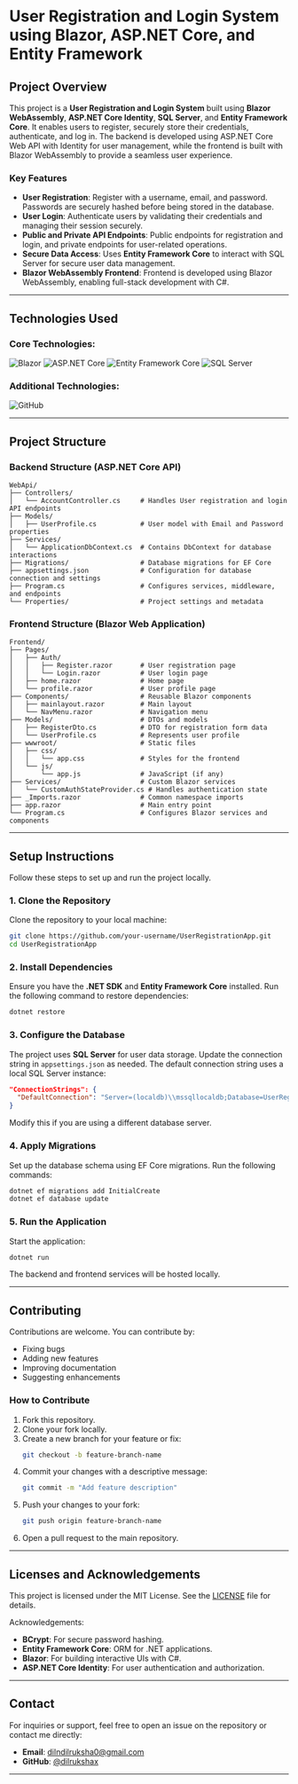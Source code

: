# **User Registration and Login System using Blazor, ASP.NET Core, and Entity Framework**

## **Project Overview**

This project is a **User Registration and Login System** built using **Blazor WebAssembly**, **ASP.NET Core Identity**, **SQL Server**, and **Entity Framework Core**. It enables users to register, securely store their credentials, authenticate, and log in. The backend is developed using ASP.NET Core Web API with Identity for user management, while the frontend is built with Blazor WebAssembly to provide a seamless user experience.

### **Key Features**
- **User Registration**: Register with a username, email, and password. Passwords are securely hashed before being stored in the database.
- **User Login**: Authenticate users by validating their credentials and managing their session securely.
- **Public and Private API Endpoints**: Public endpoints for registration and login, and private endpoints for user-related operations.
- **Secure Data Access**: Uses **Entity Framework Core** to interact with SQL Server for secure user data management.
- **Blazor WebAssembly Frontend**: Frontend is developed using Blazor WebAssembly, enabling full-stack development with C#.

---

## **Technologies Used**

### Core Technologies:
![Blazor](https://img.shields.io/badge/Blazor-512BD4?style=for-the-badge&logo=blazor&logoColor=white)
![ASP.NET Core](https://img.shields.io/badge/ASP.NET_Core-512BD4?style=for-the-badge&logo=.net&logoColor=white)
![Entity Framework Core](https://img.shields.io/badge/Entity_Framework_Core-512BD4?style=for-the-badge&logo=.net&logoColor=white)
![SQL Server](https://img.shields.io/badge/SQL_Server-CC2927?style=for-the-badge&logo=microsoft-sql-server&logoColor=white)

### Additional Technologies:
![GitHub](https://img.shields.io/badge/GitHub-181717?style=for-the-badge&logo=github&logoColor=white)

---

## **Project Structure**

### **Backend Structure (ASP.NET Core API)**

```
WebApi/
├── Controllers/
│   └── AccountController.cs     # Handles User registration and login API endpoints
├── Models/
│   ├── UserProfile.cs           # User model with Email and Password properties
├── Services/
│   └── ApplicationDbContext.cs  # Contains DbContext for database interactions
├── Migrations/                  # Database migrations for EF Core
├── appsettings.json             # Configuration for database connection and settings
├── Program.cs                   # Configures services, middleware, and endpoints
└── Properties/                  # Project settings and metadata
```

### **Frontend Structure (Blazor Web Application)**

```
Frontend/
├── Pages/
│   ├── Auth/
│   │   ├── Register.razor       # User registration page
│   │   └── Login.razor          # User login page
│   ├── home.razor               # Home page
│   └── profile.razor            # User profile page
├── Components/                  # Reusable Blazor components
│   ├── mainlayout.razor         # Main layout
│   └── NavMenu.razor            # Navigation menu
├── Models/                      # DTOs and models
│   ├── RegisterDto.cs           # DTO for registration form data
│   └── UserProfile.cs           # Represents user profile
├── wwwroot/                     # Static files
│   ├── css/
│   │   └── app.css              # Styles for the frontend
│   └── js/
│       └── app.js               # JavaScript (if any)
├── Services/                    # Custom Blazor services
│   └── CustomAuthStateProvider.cs # Handles authentication state
├── _Imports.razor               # Common namespace imports
├── app.razor                    # Main entry point
└── Program.cs                   # Configures Blazor services and components
```

---

## **Setup Instructions**

Follow these steps to set up and run the project locally.

### **1. Clone the Repository**

Clone the repository to your local machine:

```bash
git clone https://github.com/your-username/UserRegistrationApp.git
cd UserRegistrationApp
```

### **2. Install Dependencies**

Ensure you have the **.NET SDK** and **Entity Framework Core** installed. Run the following command to restore dependencies:

```bash
dotnet restore
```

### **3. Configure the Database**

The project uses **SQL Server** for user data storage. Update the connection string in `appsettings.json` as needed. The default connection string uses a local SQL Server instance:

```json
"ConnectionStrings": {
  "DefaultConnection": "Server=(localdb)\\mssqllocaldb;Database=UserRegistrationDB;Trusted_Connection=True;MultipleActiveResultSets=true"
}
```

Modify this if you are using a different database server.

### **4. Apply Migrations**

Set up the database schema using EF Core migrations. Run the following commands:

```bash
dotnet ef migrations add InitialCreate
dotnet ef database update
```

### **5. Run the Application**

Start the application:

```bash
dotnet run
```

The backend and frontend services will be hosted locally.

---

## **Contributing**

Contributions are welcome. You can contribute by:

- Fixing bugs
- Adding new features
- Improving documentation
- Suggesting enhancements

### **How to Contribute**

1. Fork this repository.
2. Clone your fork locally.
3. Create a new branch for your feature or fix:
   ```bash
   git checkout -b feature-branch-name
   ```
4. Commit your changes with a descriptive message:
   ```bash
   git commit -m "Add feature description"
   ```
5. Push your changes to your fork:
   ```bash
   git push origin feature-branch-name
   ```
6. Open a pull request to the main repository.

---

## **Licenses and Acknowledgements**

This project is licensed under the MIT License. See the [LICENSE](LICENSE) file for details.

Acknowledgements:
- **BCrypt**: For secure password hashing.
- **Entity Framework Core**: ORM for .NET applications.
- **Blazor**: For building interactive UIs with C#.
- **ASP.NET Core Identity**: For user authentication and authorization.

---

## **Contact**

For inquiries or support, feel free to open an issue on the repository or contact me directly:

- **Email**: dilndilruksha0@gmail.com
- **GitHub**: [@dilrukshax](https://github.com/dilrukshax)

---
